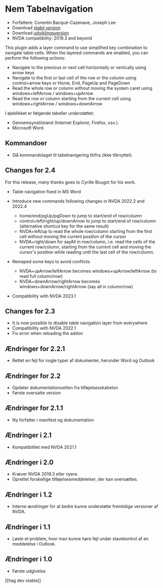 # Nem Tabelnavigation #

* Forfattere: Corentin Bacqué-Cazenave, Joseph Lee
* Download [stabil version][1]
* Download [udviklingsversion][2]
* NVDA compatibility: 2019.3 and beyond

This plugin adds a layer command to use simplified key combination to
navigate table cells.  When the layered commands are enabled, you can
perform the following actions:

* Navigate to the previous or next cell horizontally or vertically using
  arrow keys
* Navigate to the first or last cell of the row or the column using
  control+arrow keys or Home, End, PageUp and PageDown
* Read the whole row or column without moving the system caret using
  windows+leftArrow / windows+upArrow
* Read the row or column starting from the current cell using
  windows+rightArrow / windows+downArrow

I øjeblikket er følgende tabeller understøttet:

* Gennemsynstilstand (Internet Explorer, Firefox, osv.).
* Microsoft Word.

## Kommandoer

* Slå kommandolaget til tabelnavigering til/fra (ikke tilknyttet).

## Changes for 2.4

For this release, many thanks goes to Cyrille Bougot for his work.

* Table navigation fixed in MS Word
* Introduce new commands following changes in NVDA 2022.2 and 2022.4

    * home/end/pgUp/pgDown to jump to start/end of row/column
    * control+left/right/up/downArrow to jump to start/end of row/column
      (alternative shortcut key for the same result)
    * NVDA+left/up to read the whole row/column starting from the first cell
      without moving the current position of the cursor
    * NVDA+right/down for sayAll in row/column, i.e. read the cells of the
      current row/column, starting from the current cell and moving the
      cursor's position while reading until the last cell of the row/column.

* Remaped some keys to avoid conflicts:

    * NVDA+upArrow/leftArrow becomes windows+upArrow/leftArrow (to read full
      column/row)
    * NVDA+downArrow/rightArrow becomes windows+downArrow/rightArrow (say
      all in column/row)

* Compatibility with NVDA 2023.1

## Changes for 2.3

* It is now possible to disable table navigation layer from everywhere
* Compatibility with NVDA 2022.1
* Fix error when reloading the addon

## Ændringer for 2.2.1

* Rettet en fejl for nogle typer af dokumenter, herunder Word og Outlook

## Ændringer for 2.2

* Opdater dokumentationsstilen fra tilføjelsesskabelon
* Første oversatte version

## Ændringer for 2.1.1

* Ny forfatter i manifest og dokumentation

## Ændringer i 2.1

* Kompatibilitet med NVDA 2021.1

## Ændringer i 2.0

* Kræver NVDA 2019.3 eller nyere.
* Oprettet forskellige tilføjelsesmeddelelser, der kan oversættes.

## Ændringer i 1.2

* Interne ændringer for at bedre kunne understøtte fremtidige versioner af
  NVDA.

## Ændringer i 1.1

* Løste et problem, hvor man kunne høre fejl under stavekontrol af en
  meddelelse i Outlook.

## Ændringer i 1.0

*   Første udgivelse

[[!tag dev stable]]

[1]: https://www.nvaccess.org/addonStore/legacy?file=etn

[2]: https://www.nvaccess.org/addonStore/legacy?file=etn-dev
